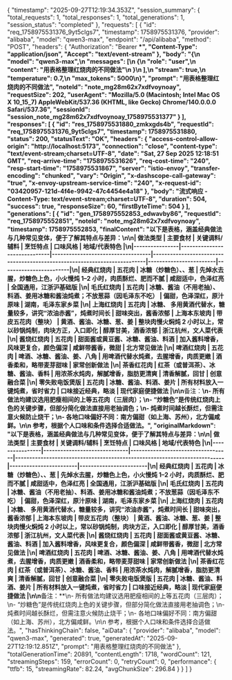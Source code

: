 {
"timestamp": "2025-09-27T12:19:34.353Z",
"session_summary": {
"total_requests": 1,
"total_responses": 1,
"total_generations": 1,
"session_status": "completed"
},
"requests": [
{
"id": "req_1758975531376_9yt5clgs7",
"timestamp": 1758975531376,
"provider": "alibaba",
"model": "qwen3-max",
"endpoint": "/api/alibaba",
"method": "POST",
"headers": {
"Authorization": "Bearer **\*",
"Content-Type": "application/json",
"Accept": "text/event-stream"
},
"body": "{\n \"model\": \"qwen3-max\",\n \"messages\": [\n {\n \"role\": \"user\",\n \"content\": \"用表格整理红烧肉的不同做法\"\n }\n ],\n \"stream\": true,\n \"temperature\": 0.7,\n \"max_tokens\": 5000\n}",
"prompt": "用表格整理红烧肉的不同做法",
"noteId": "note_mg28m62x7xdfvoynoay",
"requestSize": 202,
"userAgent": "Mozilla/5.0 (Macintosh; Intel Mac OS X 10_15_7) AppleWebKit/537.36 (KHTML, like Gecko) Chrome/140.0.0.0 Safari/537.36",
"sessionId": "session_note_mg28m62x7xdfvoynoay_1758975531377"
}
],
"responses": [
{
"id": "res_1758975531880_zmkxgds4b",
"requestId": "req_1758975531376_9yt5clgs7",
"timestamp": 1758975531880,
"status": 200,
"statusText": "OK",
"headers": {
"access-control-allow-origin": "http://localhost:5173",
"connection": "close",
"content-type": "text/event-stream;charset=UTF-8",
"date": "Sat, 27 Sep 2025 12:18:51 GMT",
"req-arrive-time": "1758975531626",
"req-cost-time": "240",
"resp-start-time": "1758975531867",
"server": "istio-envoy",
"transfer-encoding": "chunked",
"vary": "Origin",
"x-dashscope-call-gateway": "true",
"x-envoy-upstream-service-time": "240",
"x-request-id": "03420957-121d-4f4e-9942-47c4454e4a18"
},
"body": "流式响应 - Content-Type: text/event-stream;charset=UTF-8",
"duration": 504,
"success": true,
"responseSize": 60,
"firstByteTime": 504
}
],
"generations": [
{
"id": "gen_1758975552853_edwavby86",
"requestId": "req_1758975552851",
"noteId": "note_mg28m62x7xdfvoynoay",
"timestamp": 1758975552853,
"finalContent": "以下是表格，涵盖经典做法与几种常见变体，便于了解其特点与差异：\n\n| 做法类型 | 主要食材 | 关键调料/辅料 | 烹饪特点 | 口味风格 | 地域/代表特色 |\n|----------------|------------------------------|-----------------------------------|--------------------------------------------------------------------------|------------------------|------------------------|\n| 经典红烧肉 | 五花肉 | 冰糖（炒糖色）、、葱 | 先焯水去腥，炒糖色上色，小火慢炖 1–2 小时，肉质酥烂、肥而不腻 | 咸甜适中，色泽红亮 | 全国通用，江浙沪基础版 |\n| 毛氏红烧肉 | 五花肉 | 冰糖、酱油（不用老抽）、料酒、姜用冰糖和酱油炖煮；不放葱蒜（因毛泽东不吃） | 偏甜，色泽深红，原汁原味 | 湖南，毛泽东家乡菜 |\n| 上海红烧肉 | 五花肉 | 冰糖、 多用黄酒代替水，糖量较多，讲究“浓油赤酱”，炖煮时间长 | 甜味突出，酱香浓郁 | 上海本东坡肉 | 带皮五花肉（整块） | 黄酒、酱油、冰糖、葱、姜 | 整块肉慢火焖炖 2 小时以上，常以砂锅炖制，肉块方正，入口即化 | 醇厚甘美，酒香浓郁 | 浙江杭州，文人菜代表 |\n| 酱烧红烧肉 | 五花肉 | 甜面酱或黄豆酱、冰糖、酱油、料酒 | 加入酱料增香，风味更复合，颜色偏深 | 咸鲜带酱香，微甜 | 北方常见做法 |\n| 啤酒红烧肉 | 五花肉 | 啤酒、冰糖、酱油、姜、八角 | 用啤酒代替水炖煮，去腥增香，肉质更嫩 | 酒香柔和，略带麦芽甜味 | 家常创新做法 |\n| 茶香红花肉 | 红茶（或普洱茶）、冰糖、酱油、香料 | 用浓茶水炖肉，解腻增香，脂肪更清爽 | 清香解腻，回甘 | 创意融合菜 |\n| 零失败电饭煲版 | 五花肉 | 冰糖、酱油、料酒、姜片 | 所有材料放入一键炖煮，省时省力 | 口味接近经典，略淡 | 现代家庭便捷做法 |\n\n**备注：**\n- 所有做法均建议选用肥瘦相间的上等五花肉（三层肉）；\n- “炒糖色”是传统红烧肉上色的关键步骤，但部分简化做法直接用老抽调色；\n- 炖煮时间越长酥烂，但需注意火候防止烧干；\n- 各地口味偏好不同：南方偏甜（如上海、苏州），北方偏咸鲜。\n\n 参考，根据个人口味和条件选择合适做法。",
"originalMarkdown": "以下是表格，涵盖经典做法与几种常见变体，便于了解其特点与差异：\n\n| 做法类型 | 主要食材 | 关键调料/辅料 | 烹饪特点 | 口味风格 | 地域/代表特色 |\n|----------------|------------------------------|-----------------------------------|--------------------------------------------------------------------------|------------------------|------------------------|\n| 经典红烧肉 | 五花肉 | 冰糖（炒糖色）、、葱 | 先焯水去腥，炒糖色上色，小火慢炖 1–2 小时，肉质酥烂、肥而不腻 | 咸甜适中，色泽红亮 | 全国通用，江浙沪基础版 |\n| 毛氏红烧肉 | 五花肉 | 冰糖、酱油（不用老抽）、料酒、姜用冰糖和酱油炖煮；不放葱蒜（因毛泽东不吃） | 偏甜，色泽深红，原汁原味 | 湖南，毛泽东家乡菜 |\n| 上海红烧肉 | 五花肉 | 冰糖、 多用黄酒代替水，糖量较多，讲究“浓油赤酱”，炖煮时间长 | 甜味突出，酱香浓郁 | 上海本东坡肉 | 带皮五花肉（整块） | 黄酒、酱油、冰糖、葱、姜 | 整块肉慢火焖炖 2 小时以上，常以砂锅炖制，肉块方正，入口即化 | 醇厚甘美，酒香浓郁 | 浙江杭州，文人菜代表 |\n| 酱烧红烧肉 | 五花肉 | 甜面酱或黄豆酱、冰糖、酱油、料酒 | 加入酱料增香，风味更复合，颜色偏深 | 咸鲜带酱香，微甜 | 北方常见做法 |\n| 啤酒红烧肉 | 五花肉 | 啤酒、冰糖、酱油、姜、八角 | 用啤酒代替水炖煮，去腥增香，肉质更嫩 | 酒香柔和，略带麦芽甜味 | 家常创新做法 |\n| 茶香红花肉 | 红茶（或普洱茶）、冰糖、酱油、香料 | 用浓茶水炖肉，解腻增香，脂肪更清爽 | 清香解腻，回甘 | 创意融合菜 |\n| 零失败电饭煲版 | 五花肉 | 冰糖、酱油、料酒、姜片 | 所有材料放入一键炖煮，省时省力 | 口味接近经典，略淡 | 现代家庭便捷做法 |\n\n**备注：\*\*\n- 所有做法均建议选用肥瘦相间的上等五花肉（三层肉）；\n- “炒糖色”是传统红烧肉上色的关键步骤，但部分简化做法直接用老抽调色；\n- 炖煮时间越长酥烂，但需注意火候防止烧干；\n- 各地口味偏好不同：南方偏甜（如上海、苏州），北方偏咸鲜。\n\n 参考，根据个人口味和条件选择合适做法。",
"hasThinkingChain": false,
"aiData": {
"provider": "alibaba",
"model": "qwen3-max",
"generated": true,
"generatedAt": "2025-09-27T12:19:12.851Z",
"prompt": "用表格整理红烧肉的不同做法"
},
"totalGenerationTime": 20891,
"contentLength": 1718,
"wordCount": 121,
"streamingSteps": 159,
"errorCount": 0,
"retryCount": 0,
"performance": {
"ttfb": 15,
"streamingRate": 82.24,
"avgChunkSize": 296.84
}
}
]
}
